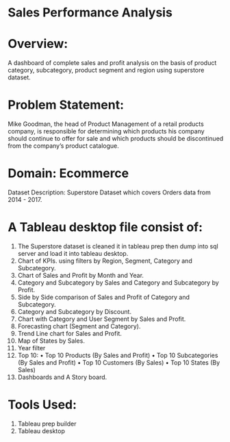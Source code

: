 # Sales Performance Analysis 

# Overview:  
A dashboard of complete sales and profit analysis on the basis of product category, subcategory, product segment and region using superstore dataset.

# Problem Statement:
Mike Goodman, the head of Product Management of a retail products company, is responsible for determining which products his company should continue to offer for sale and which products should be discontinued from the company’s product catalogue. 

# Domain: Ecommerce
Dataset Description: Superstore Dataset which covers Orders data from 2014 - 2017.

# A Tableau desktop file consist of:
1. The Superstore dataset is cleaned it in tableau prep then dump into sql server and load it into tableau desktop.
2. Chart of KPIs. using filters by Region, Segment, Category and Subcategory.
3. Chart of Sales and Profit by Month and Year. 
4. Category and Subcategory by Sales and Category and Subcategory by Profit.
5. Side by Side comparison of Sales and Profit of Category and Subcategory.
6. Category and Subcategory by Discount.
7. Chart with Category and User Segment by Sales and Profit.
8. Forecasting chart (Segment and Category).
9. Trend Line chart for Sales and Profit.
10. Map of States by Sales. 
11. Year filter 
12. Top 10: 
•	Top 10 Products (By Sales and Profit)
•	Top 10 Subcategories (By Sales and Profit)
•	Top 10 Customers (By Sales)
•	Top 10 States (By Sales) 
13. Dashboards and A Story board.

# Tools Used: 
1.	Tableau prep builder
2.	Tableau desktop
